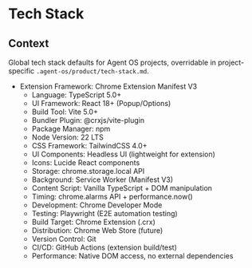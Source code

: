 # Tech Stack

## Context

Global tech stack defaults for Agent OS projects, overridable in project-specific `.agent-os/product/tech-stack.md`.

- Extension Framework: Chrome Extension Manifest V3
    - Language: TypeScript 5.0+
    - UI Framework: React 18+ (Popup/Options)
    - Build Tool: Vite 5.0+
    - Bundler Plugin: @crxjs/vite-plugin
    - Package Manager: npm
    - Node Version: 22 LTS
    - CSS Framework: TailwindCSS 4.0+
    - UI Components: Headless UI (lightweight for extension)
    - Icons: Lucide React components
    - Storage: chrome.storage.local API
    - Background: Service Worker (Manifest V3)
    - Content Script: Vanilla TypeScript + DOM manipulation
    - Timing: chrome.alarms API + performance.now()
    - Development: Chrome Developer Mode
    - Testing: Playwright (E2E automation testing)
    - Build Target: Chrome Extension (.crx)
    - Distribution: Chrome Web Store (future)
    - Version Control: Git
    - CI/CD: GitHub Actions (extension build/test)
    - Performance: Native DOM access, no external dependencies
